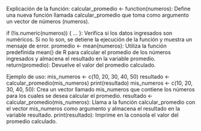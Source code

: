 Explicación de la función:
calcular_promedio <- function(numeros): Define una nueva función llamada calcular_promedio que toma como argumento un vector de números (numeros).

if (!is.numeric(numeros)) { ... }: Verifica si los datos ingresados son numéricos. Si no lo son, se detiene la ejecución de la función y muestra un mensaje de error.
promedio <- mean(numeros): Utiliza la función predefinida mean() de R para calcular el promedio de los números ingresados y almacena el resultado en la variable promedio.
return(promedio): Devuelve el valor del promedio calculado.

Ejemplo de uso:
mis_numeros <- c(10, 20, 30, 40, 50)
resultado <- calcular_promedio(mis_numeros)
print(resultado)
mis_numeros <- c(10, 20, 30, 40, 50): Crea un vector llamado mis_numeros que contiene los números para los cuales se desea calcular el promedio.
resultado <- calcular_promedio(mis_numeros): Llama a la función calcular_promedio con el vector mis_numeros como argumento y almacena el resultado en la variable resultado.
print(resultado): Imprime en la consola el valor del promedio calculado.

